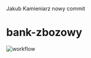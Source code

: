 Jakub Kamieniarz
nowy commit
# bank-zbozowy
![workflow](https://github.com/KamieniarzJakub/bank-zbozowy/actions/workflows/ci.yml/badge.svg)
